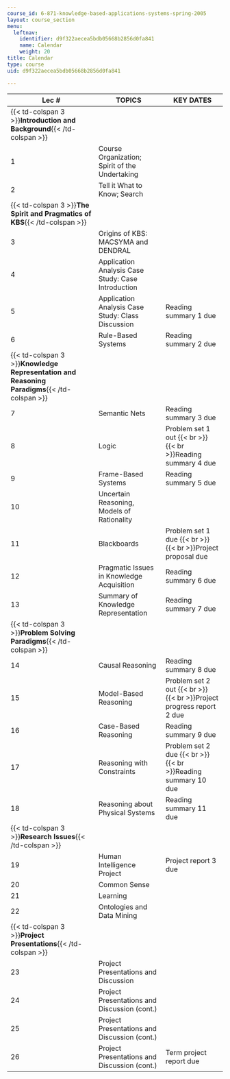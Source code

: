 ```yaml
---
course_id: 6-871-knowledge-based-applications-systems-spring-2005
layout: course_section
menu:
  leftnav:
    identifier: d9f322aecea5bdb05668b2856d0fa841
    name: Calendar
    weight: 20
title: Calendar
type: course
uid: d9f322aecea5bdb05668b2856d0fa841

---
```


| Lec # | TOPICS | KEY DATES |
| --- | --- | --- |
| {{< td-colspan 3 >}}**Introduction and Background**{{< /td-colspan >}} |||
| 1 | Course Organization; Spirit of the Undertaking |  |
| 2 | Tell it What to Know; Search |  |
| {{< td-colspan 3 >}}**The Spirit and Pragmatics of KBS**{{< /td-colspan >}} |||
| 3 | Origins of KBS: MACSYMA and DENDRAL |  |
| 4 | Application Analysis Case Study: Case Introduction |  |
| 5 | Application Analysis Case Study: Class Discussion | Reading summary 1 due |
| 6 | Rule-Based Systems | Reading summary 2 due |
| {{< td-colspan 3 >}}**Knowledge Representation and Reasoning Paradigms**{{< /td-colspan >}} |||
| 7 | Semantic Nets | Reading summary 3 due |
| 8 | Logic | Problem set 1 out  {{< br >}}  {{< br >}}Reading summary 4 due |
| 9 | Frame-Based Systems | Reading summary 5 due |
| 10 | Uncertain Reasoning, Models of Rationality |  |
| 11 | Blackboards | Problem set 1 due  {{< br >}}  {{< br >}}Project proposal due |
| 12 | Pragmatic Issues in Knowledge Acquisition | Reading summary 6 due |
| 13 | Summary of Knowledge Representation | Reading summary 7 due |
| {{< td-colspan 3 >}}**Problem Solving Paradigms**{{< /td-colspan >}} |||
| 14 | Causal Reasoning | Reading summary 8 due |
| 15 | Model-Based Reasoning | Problem set 2 out  {{< br >}}  {{< br >}}Project progress report 2 due |
| 16 | Case-Based Reasoning | Reading summary 9 due |
| 17 | Reasoning with Constraints | Problem set 2 due  {{< br >}}  {{< br >}}Reading summary 10 due |
| 18 | Reasoning about Physical Systems | Reading summary 11 due |
| {{< td-colspan 3 >}}**Research Issues**{{< /td-colspan >}} |||
| 19 | Human Intelligence Project | Project report 3 due |
| 20 | Common Sense |  |
| 21 | Learning |  |
| 22 | Ontologies and Data Mining |  |
| {{< td-colspan 3 >}}**Project Presentations**{{< /td-colspan >}} |||
| 23 | Project Presentations and Discussion |  |
| 24 | Project Presentations and Discussion (cont.) |  |
| 25 | Project Presentations and Discussion (cont.) |  |
| 26 | Project Presentations and Discussion (cont.) | Term project report due